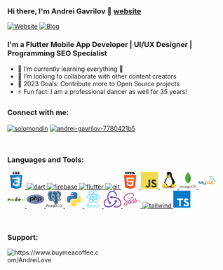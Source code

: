 ### Hi there, I'm Andrei Gavrilov 👋 [website]

[![Website](https://img.shields.io/static/v1?label=WEBSITE&message=here&color=<COLOR>)](https://github.com/AndreiLove/)
[![Blog](https://img.shields.io/static/v1?label=BLOG&message=here&color=<COLOR>)](https://www.linkedin.com/in/andrei-gavrilov-7780421b5/recent-activity/shares/)

### I'm a Flutter Mobile App Developer | UI/UX Designer | Programming SEO Specialist

<!-- - 🔭 I just launched my first course: [Become A VS Code SuperHero!][course]! -->
- 🌱 I’m currently learning everything 🤣
- 👯 I’m looking to collaborate with other content creators
- 🥅 2023 Goals: Contribute more to Open Source projects
- ⚡ Fun fact: I am a professional dancer as well for 35 years!

<h3 align="left">Connect with me:</h3>
<p align="left">
<a href="https://twitter.com/solomondin" target="blank"><img align="center" src="https://raw.githubusercontent.com/rahuldkjain/github-profile-readme-generator/master/src/images/icons/Social/twitter.svg" alt="solomondin" height="30" width="40" /></a>
<a href="https://linkedin.com/in/andrei-gavrilov-7780421b5" target="blank"><img align="center" src="https://raw.githubusercontent.com/rahuldkjain/github-profile-readme-generator/master/src/images/icons/Social/linked-in-alt.svg" alt="andrei-gavrilov-7780421b5" height="30" width="40" /></a>
</p>

<br />

<h3 align="left">Languages and Tools:</h3>
<p align="left"> </a> <a href="https://www.w3schools.com/css/" target="_blank" rel="noreferrer"> <img src="https://raw.githubusercontent.com/devicons/devicon/master/icons/css3/css3-original-wordmark.svg" alt="css3" width="40" height="40"/> </a> <a href="https://dart.dev" target="_blank" rel="noreferrer"> <img src="https://www.vectorlogo.zone/logos/dartlang/dartlang-icon.svg" alt="dart" width="40" height="40"/> </a> <a href="https://firebase.google.com/" target="_blank" rel="noreferrer"> <img src="https://www.vectorlogo.zone/logos/firebase/firebase-icon.svg" alt="firebase" width="40" height="40"/> </a> <a href="https://flutter.dev" target="_blank" rel="noreferrer"> <img src="https://www.vectorlogo.zone/logos/flutterio/flutterio-icon.svg" alt="flutter" width="40" height="40"/> </a> <a href="https://git-scm.com/" target="_blank" rel="noreferrer"> <img src="https://www.vectorlogo.zone/logos/git-scm/git-scm-icon.svg" alt="git" width="40" height="40"/> </a> <a href="https://www.w3.org/html/" target="_blank" rel="noreferrer"> <img src="https://raw.githubusercontent.com/devicons/devicon/master/icons/html5/html5-original-wordmark.svg" alt="html5" width="40" height="40"/> </a> <a href="https://developer.mozilla.org/en-US/docs/Web/JavaScript" target="_blank" rel="noreferrer"> <img src="https://raw.githubusercontent.com/devicons/devicon/master/icons/javascript/javascript-original.svg" alt="javascript" width="40" height="40"/> </a> <a href="https://www.linux.org/" target="_blank" rel="noreferrer"> <img src="https://raw.githubusercontent.com/devicons/devicon/master/icons/linux/linux-original.svg" alt="linux" width="40" height="40"/> </a> <a href="https://www.mongodb.com/" target="_blank" rel="noreferrer"> <img src="https://raw.githubusercontent.com/devicons/devicon/master/icons/mongodb/mongodb-original-wordmark.svg" alt="mongodb" width="40" height="40"/> </a> <a href="https://www.mysql.com/" target="_blank" rel="noreferrer"> <img src="https://raw.githubusercontent.com/devicons/devicon/master/icons/mysql/mysql-original-wordmark.svg" alt="mysql" width="40" height="40"/> </a> <a href="https://nodejs.org" target="_blank" rel="noreferrer"> <img src="https://raw.githubusercontent.com/devicons/devicon/master/icons/nodejs/nodejs-original-wordmark.svg" alt="nodejs" width="40" height="40"/> </a> <a href="https://www.php.net" target="_blank" rel="noreferrer"> <img src="https://raw.githubusercontent.com/devicons/devicon/master/icons/php/php-original.svg" alt="php" width="40" height="40"/> </a> <a href="https://www.postgresql.org" target="_blank" rel="noreferrer"> <img src="https://raw.githubusercontent.com/devicons/devicon/master/icons/postgresql/postgresql-original-wordmark.svg" alt="postgresql" width="40" height="40"/> </a> <a href="https://www.python.org" target="_blank" rel="noreferrer"> <img src="https://raw.githubusercontent.com/devicons/devicon/master/icons/python/python-original.svg" alt="python" width="40" height="40"/> </a> <a href="https://reactjs.org/" target="_blank" rel="noreferrer"> <img src="https://raw.githubusercontent.com/devicons/devicon/master/icons/react/react-original-wordmark.svg" alt="react" width="40" height="40"/> </a> <a href="https://redux.js.org" target="_blank" rel="noreferrer"> <img src="https://raw.githubusercontent.com/devicons/devicon/master/icons/redux/redux-original.svg" alt="redux" width="40" height="40"/> </a> <a href="https://sass-lang.com" target="_blank" rel="noreferrer"> <img src="https://raw.githubusercontent.com/devicons/devicon/master/icons/sass/sass-original.svg" alt="sass" width="40" height="40"/> </a> <a href="https://tailwindcss.com/" target="_blank" rel="noreferrer"> <img src="https://www.vectorlogo.zone/logos/tailwindcss/tailwindcss-icon.svg" alt="tailwind" width="40" height="40"/> </a> <a href="https://www.typescriptlang.org/" target="_blank" rel="noreferrer"> <img src="https://raw.githubusercontent.com/devicons/devicon/master/icons/typescript/typescript-original.svg" alt="typescript" width="40" height="40"/> </a> </p>
                                              
<br />

<h3 align="left">Support:</h3>
<p><a href="https://www.buymeacoffee.com/https://www.buymeacoffee.com/AndreiLove"> <img align="left" src="https://cdn.buymeacoffee.com/buttons/v2/default-yellow.png" height="50" width="210" alt="https://www.buymeacoffee.com/AndreiLove" /></a></p>

<br />

###
<!--[![Website](https://img.shields.io/static/v1?label=Xcode&message=↩&color=<COLOR>)]
[![Website](https://img.shields.io/static/v1?label=Swift&message=↩&color=<COLOR>)]
[![Website](https://img.shields.io/static/v1?label=Json&message=↩&color=<COLOR>)]
[![Website](https://img.shields.io/static/v1?label=CoreML&message=↩&color=<COLOR>)]
[![Website](https://img.shields.io/static/v1?label=CreateML&message=↩&color=<COLOR>)]
[![Website](https://img.shields.io/static/v1?label=ARKit&message=↩&color=<COLOR>)]
[![Website](https://img.shields.io/static/v1?label=Flutter&message=↩&color=<COLOR>)]
[![Website](https://img.shields.io/static/v1?label=Dart&message=↩&color=<COLOR>)]
[![Website](https://img.shields.io/static/v1?label=KaliLinux&message=↩&color=<COLOR>)]-->

<br />
<!--<p>&nbsp;<img align="left" src="https://github-readme-stats.vercel.app/api?username=andreilove&show_icons=true&locale=en" alt="andreilove" /></p><br>-->


<br />


[website]: https://AndreiLove.github.io/
[linkedin]: https://www.linkedin.com/in/andrei-gavrilov-7780421b5/

